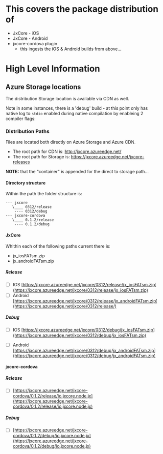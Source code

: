 # This covers the package distribution of 

* JxCore - iOS
* JxCore - Android
* jxcore-cordova plugin
    * this ingests the iOS & Android builds from above...

# High Level Information

## Azure Storage locations
The distribution Storage location is available via CDN as well.

Note in some instances, there is a 'debug' build - at this point only has native log to `stdio` enabled during native compilation by enableing 2 compiler flags:


### Distribution Paths
Files are located both directly on Azure Storage and Azure CDN.

- The root path for CDN is:  http://jxcore.azureedge.net/
- The root path for Storage is: https://jxcore.azureedge.net/jxcore-releases

**NOTE:** that the "container" is appended for the direct to storage path...

#### Directory structure
Within the path the folder structure is:

```
--- jxcore
   \____ 0312/release
    ---- 0312/debug
--- jxcore-cordova
   \____ 0.1.2/release
    ---- 0.1.2/debug
```

#### JxCore
Whithin each of the following paths current there is:
- jx_iosFATsm.zip
- jx_androidFATsm.zip

##### Release
- [ ] IOS [https://jxcore.azureedge.net/jxcore/0312/release/jx_iosFATsm.zip](https://jxcore.azureedge.net/jxcore/0312/release/jx_iosFATsm.zip)
- [ ] Android [https://jxcore.azureedge.net/jxcore/0312/release/jx_androidFATsm.zip](https://jxcore.azureedge.net/jxcore/0312/release/)

##### Debug
- [ ] IOS [https://jxcore.azureedge.net/jxcore/0312/debug/jx_iosFATsm.zip](https://jxcore.azureedge.net/jxcore/0312/debug/jx_iosFATsm.zip)
- [ ] Android [https://jxcore.azureedge.net/jxcore/0312/debug/jx_androidFATsm.zip](https://jxcore.azureedge.net/jxcore/0312/debug/jx_androidFATsm.zip)


#### jxcore-cordova
##### Release
- [ ] [https://jxcore.azureedge.net/jxcore-cordova/0.1.2/release/io.jxcore.node.jx](https://jxcore.azureedge.net/jxcore-cordova/0.1.2/release/io.jxcore.node.jx)

##### Debug
- [ ] [https://jxcore.azureedge.net/jxcore-cordova/0.1.2/debug/io.jxcore.node.jx](https://jxcore.azureedge.net/jxcore-cordova/0.1.2/debug/io.jxcore.node.jx)

